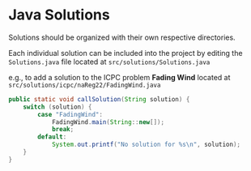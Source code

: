 # Java Solutions

Solutions should be organized with their own respective directories.

Each individual solution can be included into the project by editing the `Solutions.java` file located at `src/solutions/Solutions.java`

e.g., to add a solution to the ICPC problem **Fading Wind** located at
`src/solutions/icpc/naReg22/FadingWind.java`
```java
public static void callSolution(String solution) {
    switch (solution) {
        case "FadingWind":
            FadingWind.main(String::new[]);
            break;
        default:
            System.out.printf("No solution for %s\n", solution);
    }
}
```
